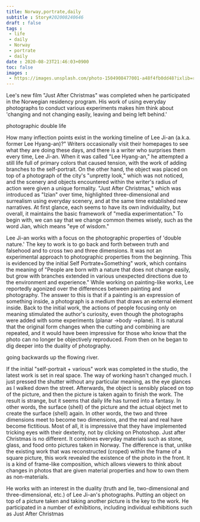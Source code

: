 ```yaml
---
title: Norway,portrate,daily
subtitle : Story#202008240646
draft : false
tags :
 - life
 - daily
 - Norway 
 - portrate 
 - daily
date : 2020-08-23T21:46:03+0900
toc: false
images : 
 - https://images.unsplash.com/photo-1504908477001-a48f4fb0dd48?ixlib=rb-1.2.1&q=80&fm=jpg&crop=entropy&cs=tinysrgb&w=1080&fit=max&ixid=eyJhcHBfaWQiOjE1NTU0OX0
---
```


Lee's new film "Just After Christmas" was completed when he participated in the Norwegian residency program. His work of using everyday photographs to conduct various experiments makes him think about 'changing and not changing easily, leaving and being left behind.'  

photographic double life  

How many inflection points exist in the working timeline of Lee Ji-an (a.k.a. former Lee Hyang-an)?" Writers occasionally visit their homepages to see what they are doing these days, and there is a writer who surprises them every time, Lee Ji-an. When it was called "Lee Hyang-an," he attempted a still life full of primary colors that caused tension, with the work of adding branches to the self-portrait. On the other hand, the object was placed on top of a photograph of the city's "unpretty look," which was not noticed, and the scenery and objects encountered within the writer's radius of action were given a unique formality. "Just After Christmas," which was introduced as "Izian" over time, highlighted three-dimensional and surrealism using everyday scenery, and at the same time established new narratives. At first glance, each seems to have its own individuality, but overall, it maintains the basic framework of "media experimentation." To begin with, we can say that we change common themes wisely, such as the word Jian, which means "eye of wisdom."  

Lee Ji-an works with a focus on the photographic properties of 'double nature.' The key to work is to go back and forth between truth and falsehood and to cross two and three dimensions. It was not an experimental approach to photographic properties from the beginning. This is evidenced by the initial Self Portrate+Something" work, which contains the meaning of "People are born with a nature that does not change easily, but grow with branches extended in various unexpected directions due to the environment and experience." While working on painting-like works, Lee reportedly agonized over the differences between painting and photography. The answer to this is that if a painting is an expression of something inside, a photograph is a medium that draws an external element inside. Back to the initial work, the actions of people focusing only on meaning stimulated the author's curiosity, even though the photographs were added with some experiments (planar →body →plane). It is natural that the original form changes when the cutting and combining are repeated, and it would have been impressive for those who know that the photo can no longer be objectively reproduced. From then on he began to dig deeper into the duality of photography.  

going backwards up the flowing river.  

If the initial "self-portrait + various" work was completed in the studio, the latest work is set in real space. The way of working hasn't changed much. I just pressed the shutter without any particular meaning, as the eye glances as I walked down the street. Afterwards, the object is sensibly placed on top of the picture, and then the picture is taken again to finish the work. The result is strange, but it seems that daily life has turned into a fantasy. In other words, the surface (shell) of the picture and the actual object met to create the surface (shell) again. In other words, the two and three dimensions meet to become two dimensions, and the real and real have become fictitious. Most of all, it is impressive that they have implemented tricking eyes with their dexterity, not by clicking on Photoshop. Just after Christmas is no different. It combines everyday materials such as stone, glass, and food onto pictures taken in Norway. The difference is that, unlike the existing work that was reconstructed (croped) within the frame of a square picture, this work revealed the existence of the photo in the front. It is a kind of frame-like composition, which allows viewers to think about changes in photos that are given material properties and how to own them as non-materials.  

  

He works with an interest in the duality (truth and lie, two-dimensional and three-dimensional, etc.) of Lee Ji-an's photographs. Putting an object on top of a picture taken and taking another picture is the key to the work. He participated in a number of exhibitions, including individual exhibitions such as Just After Christmas  



